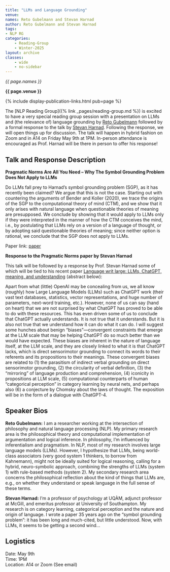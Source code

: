 ```yaml
---
title: "LLMs and Language Grounding"
venue: 
names: Reto Gubelmann and Stevan Harnad
author: Reto Gubelmann and Stevan Harnad
tags:
- NLP RG
categories:
    - Reading-Group
    - Winter-2025
layout: archive
classes:
    - wide
    - no-sidebar
---
```


*{{ page.names }}*

**{{ page.venue }}**

{% include display-publication-links.html pub=page %}

The [NLP Reading Group]({% link _pages/reading-group.md %}) is excited to have a very special reading group session with a presentation on LLMs and (the relevance of) language grounding by [Reto Gubelmann](https://scholar.google.ch/citations?hl=de&user=ucocVugAAAAJ&view_op=list_works&sortby=pubdate) followed by a formal response to the talk by [Stevan Harnad](https://scholar.google.com/citations?hl=en&user=_HQz-vEAAAAJ&view_op=list_works&sortby=pubdate). Following the response, we will open things up for discussion. The talk will happen in hybrid fashion on Zoom and in A14 on Friday May 9th at 1PM. In-person attendance is encouraged as Prof. Harnad will be there in person to offer his response!

## Talk and Response Description

**Pragmatic Norms Are All You Need – Why The Symbol Grounding Problem Does Not Apply to LLMs** 

Do LLMs fall prey to Harnad’s symbol grounding problem (SGP), as it has recently been claimed? We argue that this is not the case. Starting out with countering the arguments of Bender and Koller (2020), we trace the origins of the SGP to the computational theory of mind (CTM), and we show that it only arises with natural language when questionable theories of meaning are presupposed. We conclude by showing that it would apply to LLMs only if they were interpreted in the manner of how the CTM conceives the mind, i.e., by postulating that LLMs rely on a version of a language of thought, or by adopting said questionable theories of meaning; since neither option is rational, we conclude that the SGP does not apply to LLMs.

Paper link: [paper](https://aclanthology.org/2024.emnlp-main.651/)

**Response to the Pragmatic Norms paper by Stevan Harnad**

This talk will be followed by a response by Prof. Stevan Harnad some of which will be tied to his recent paper [Language writ large: LLMs, ChatGPT, meaning, and understanding](https://www.frontiersin.org/journals/artificial-intelligence/articles/10.3389/frai.2024.1490698/full) (abstract below):

Apart from what (little) OpenAI may be concealing from us, we all know (roughly) how Large Language Models (LLMs) such as ChatGPT work (their vast text databases, statistics, vector representations, and huge number of parameters, next-word training, etc.). However, none of us can say (hand on heart) that we are not surprised by what ChatGPT has proved to be able to do with these resources. This has even driven some of us to conclude that ChatGPT actually understands. It is not true that it understands. But it is also not true that we understand how it can do what it can do. I will suggest some hunches about benign “biases”—convergent constraints that emerge at the LLM scale that may be helping ChatGPT do so much better than we would have expected. These biases are inherent in the nature of language itself, at the LLM scale, and they are closely linked to what it is that ChatGPT lacks, which is direct sensorimotor grounding to connect its words to their referents and its propositions to their meanings. These convergent biases are related to (1) the parasitism of indirect verbal grounding on direct sensorimotor grounding, (2) the circularity of verbal definition, (3) the “mirroring” of language production and comprehension, (4) iconicity in propositions at LLM scale, (5) computational counterparts of human “categorical perception” in category learning by neural nets, and perhaps also (6) a conjecture by Chomsky about the laws of thought. The exposition will be in the form of a dialogue with ChatGPT-4.

## Speaker Bios

**Reto Gubelmann:** I am a researcher working at the intersection of philosophy and natural language processing (NLP). My primary research area is the philosophical theory and computational implementation of argumentation and logical inference. In philosophy, I’m influenced by inferentialism and pragmatism. In NLP, most of my research involves large language models (LLMs). However, I hypothesize that LLMs, being world-class associators (very good system 1 thinkers, to borrow from Kahnemann), might not be ideally suited for logical reasoning, calling for a hybrid, neuro-symbolic approach, combining the strengths of LLMs (system 1) with rule-based methods (system 2). My secondary research area concerns the philosophical reflection about the kind of things that LLMs are, e.g., on whether they understand or speak language in the full sense of these terms.

**Stevan Harnad:** I’m a professor of psychology at UQÀM, adjunct professor at McGill, and emeritus professor at University of Southampton. My research is on category learning, categorical perception and the nature and origin of language. I wrote a paper 35 years ago on the “symbol grounding problem”: it has been long and much-cited, but little understood. Now, with LLMs, it seems to be getting a second wind...

## Logistics

Date: May 9th<br>
Time: 1PM <br>
Location: A14 or Zoom (See email)

